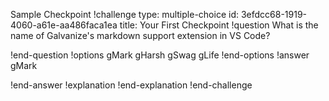 Sample Checkpoint
!challenge
type: multiple-choice
id: 3efdcc68-1919-4060-a61e-aa486faca1ea
title: Your First Checkpoint
!question
What is the name of Galvanize's markdown support extension in VS Code?

!end-question
!options
gMark
gHarsh
gSwag
gLife
!end-options
!answer
gMark

!end-answer
!explanation
!end-explanation
!end-challenge